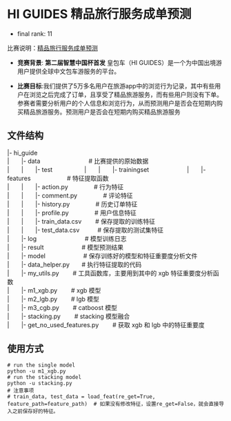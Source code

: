 # HI GUIDES 精品旅行服务成单预测
- final rank: 11

比赛说明：[精品旅行服务成单预测](http://www.dcjingsai.com/common/cmpt/%E7%B2%BE%E5%93%81%E6%97%85%E8%A1%8C%E6%9C%8D%E5%8A%A1%E6%88%90%E5%8D%95%E9%A2%84%E6%B5%8B_%E7%AB%9E%E8%B5%9B%E4%BF%A1%E6%81%AF.html)

- **竞赛背景**: **第二届智慧中国杯首发** 皇包车（HI GUIDES）是一个为中国出境游用户提供全球中文包车游服务的平台。

- **比赛目标**:我们提供了5万多名用户在旅游app中的浏览行为记录，其中有些用户在浏览之后完成了订单，且享受了精品旅游服务，而有些用户则没有下单。参赛者需要分析用户的个人信息和浏览行为，从而预测用户是否会在短期内购买精品旅游服务。预测用户是否会在短期内购买精品旅游服务


## 文件结构
|- hi_guide<br/>
|　　|- data　　　　　　　　# 比赛提供的原始数据<br/>
|　　|　　|- test　　　　　
|　　|　　|- trainingset　　　　　　 
|　　|- features　　　　　　# 特征提取函数<br/>
|　　|　　|- action.py　　　　  # 行为特征<br/>
|　　|　　|- comment.py　　　　 # 评论特征<br/>
|　　|　　|- history.py　　　　 # 历史订单特征<br/>
|　　|　　|- profile.py　　　　 # 用户信息特征<br/>
|　　|　　|- train_data.csv　　 # 保存提取的训练特征 　<br/>
|　　|　　|- test_data.csv　　　# 保存提取的测试集特征　<br/>
|　　|- log　　　　　　　　# 模型训练日志<br/>
|　　|- result　　　　　　 # 模型预测结果<br/>
|　　|- model　　　　　　  # 保存训练好的模型和特征重要度分析文件<br/>
|　　|- data_helper.py　　# 执行特征提取的代码<br/>
|　　|- my_utils.py　　   # 工具函数库，主要用到其中的 xgb 特征重要度分析函数<br/>
|　　|- m1_xgb.py　　     # xgb 模型<br/>
|　　|- m2_lgb.py　　     # lgb 模型<br/>
|　　|- m3_cgb.py　　     # catboost 模型<br/>
|　　|- stacking.py　　   # stacking 模型融合<br/>
|　　|- get_no_used_features.py　　     # 获取 xgb 和 lgb 中的特征重要度<br/>


## 使用方式

```shell
# run the single model
python -u m1_xgb.py
# run the stacking model
python -u stacking.py
# 注意事项
# train_data, test_data = load_feat(re_get=True, feature_path=feature_path)  # 如果没有修改特征，设置re_get=False，就会直接导入之前保存好的特征。
```




